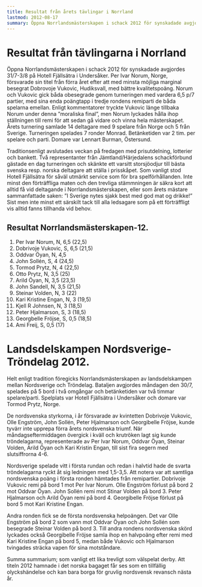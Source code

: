 ```yaml
---
title: Resultat från årets tävlingar i Norrland
lastmod: 2012-08-17
summary: Öppna Norrlandsmästerskapen i schack 2012 för synskadade avgjordes 31/7-3/8 på Hotell Fjällsätra i Undersåker. Samtidigt avgjordes också den årliga landskampen mellan Nordsverige och Tröndelag. Efter några dagars trevlig samvaro och schackspelande hamnade titlarna i Norge i år. Dags att vässa spjuten inför 2013! Läs mer om årets tävlingar i Norrland
---
```


[]()

Resultat från tävlingarna i Norrland
==========

Öppna Norrlandsmästerskapen i schack 2012 för synskadade avgjordes 31/7-3/8 på Hotell Fjällsätra i Undersåker. Per Ivar Norum, Norge, försvarade sin titel från förra året efter att med minsta möjliga marginal besegrat Dobrovoje Vukovic, Hudiksvall, med bättre kvalitetspoäng. Norum och Vukovic gick båda obesegrade genom turneringen med vardera 6,5 p/7 partier, med sina enda poängtapp i tredje rondens remiparti de båda spelarna emellan. Enligt kommentatorer tryckte Vukovic länge tillbaka Norum under denna ”moraliska final”, men Norum lyckades hålla ihop ställningen till remi för att sedan gå vidare och vinna hela mästerskapet. Årets turnering samlade 14 deltagare med 9 spelare från Norge och 5 från Sverige. Turneringen spelades 7 ronder Monrad. Betänketiden var 2 tim. per spelare och parti. Domare var Lennart Burman, Östersund.

Traditionsenligt avslutades veckan på fredagen med prisutdelning, lotterier och bankett. Två representanter från Jämtland/Härjedalens schackförbund gästade en dag turneringen och skänkte ett varsitt storsjöodjur till bästa svenska resp. norska deltagare att ställa i prisskåpet. Som vanligt stod Hotell Fjällsätra för såväl utmärkt service som för bra spelförhållanden. Inte minst den förträffliga maten och den trevliga stämmningen är säkra kort att alltid få vid deltagande i Norrlandsmästerskapen, eller som årets mästare sammanfattade saken: ”I Sverige nytes sjakk best med god mat og drikke!” Sist men inte minst ett särskilt tack till alla ledsagare som på ett förträffligt vis alltid fanns tillhanda vid behov.

Resultat Norrlandsmästerskapen-12.
----------

1. Per Ivar Norum, N, 6,5 (22,5)
2. Dobrivoje Vukovic, S, 6,5 (21,5)
3. Oddvar Öyan, N, 4,5
4. John Sollén, S, 4 (24,5)
5. Tormod Prytz, N, 4 (22,5)
6. Otto Prytz, N, 3,5 (25)
7. Arild Öyan, N, 3,5 (23,5)
8. John Sandell, N, 3,5 (21,5)
9. Steinar Volden, N, 3 (22)
10. Kari Kristine Engan, N, 3 (19,5)
11. Kjell R Johnsen, N, 3 (18,5)
12. Peter Hjalmarson, S, 3 (18,5)
13. Georgbelle Fröjse, S, 0,5 (18,5)
14. Ami Freij, S, 0,5 (17)

Landsdelskampen Nordsverige-Tröndelag 2012.
==========

Helt enligt tradition föregicks Norrlandsmästerskapen av landsdelskampen mellan Nordsverige och Tröndelag. Bataljen avgjordes måndagen den 30/7, spelades på 5 bord i två omgångar och betänketiden var två timmar spelare/parti. Spelplats var Hotell Fjällsätra i Undersåker och domare var Tormod Prytz, Norge.

De nordsvenska styrkorna, i år försvarade av kvintetten Dobrivoje Vukovic, Olle Engström, John Sollén, Peter Hjalmarson och Georgibelle Fröjse, kunde tyvärr inte upprepa förra årets nordsvenska triumf. När måndagseftermiddagen övergick i kväll och krutröken lagt sig kunde tröndelagarna, representerade av Per Ivar Norum, Oddvar Öyan, Steinar Volden, Arild Öyan och Kari Kristin Engan, till sist fira segern med slutsiffrorna 4-6.

Nordsverige spelade vitt i första rundan och redan i halvtid hade de svarta tröndelagarna ryckt åt sig ledningen med 1,5-3,5. Att notera var att samtliga nordsvenska poäng i första ronden hämtades från remipartier. Dobrivoje Vukovic remi på bord 1 mot Per Ivar Norum. Olle Engström förlust på bord 2 mot Oddvar Öyan. John Sollén remi mot Stinar Volden på bord 3. Peter Hjalmarson och Arild Öyan remi på bord 4. Georgibelle Fröjse förlust på bord 5 mot Kari Kristine Engan.

Andra ronden fick se de första nordsvenska helpoängen. Det var Olle Engström på bord 2 som vann mot Oddvar Öyan och John Sollén som besegrade Steinar Volden på bord 3. Till andra rondens nordsvenska skörd lyckades också Georgibelle Fröjse samla ihop en halvpoäng efter remi med Kari Kristine Engan på bord 5, medan både Vukovic och Hjalmarson tvingades sträcka vapen för sina motståndare.

Summa summarium; som vanligt ett lika trevligt som välspelat derby. Att titeln 2012 hamnade i det norska bagaget får ses som en tillfällig olyckshändelse och kan bara borga för gruvlig nordsvensk revansch nästa år.